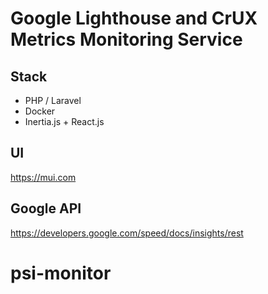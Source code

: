
# Google Lighthouse and CrUX Metrics Monitoring Service

## Stack
- PHP / Laravel
- Docker
- Inertia.js + React.js

## UI
https://mui.com

## Google API
https://developers.google.com/speed/docs/insights/rest

# psi-monitor
